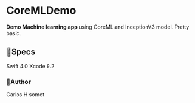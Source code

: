 # CoreMLDemo

**Demo Machine learning app** using CoreML and InceptionV3 model. Pretty basic. 


## 📝Specs 
Swift 4.0 Xcode 9.2


### 👤Author
Carlos H somet
